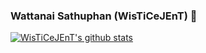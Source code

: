 ### Wattanai Sathuphan (WisTiCeJEnT) :whale:

[![WisTiCeJEnT's github stats](https://github-readme-stats.vercel.app/api?username=WisTiCeJEnT&count_private=true&show_icons=true&theme=algolia)](https://github.com/anuraghazra/github-readme-stats)
<!--
**WisTiCeJEnT/WisTiCeJEnT** is a ✨ _special_ ✨ repository because its `README.md` (this file) appears on your GitHub profile.

Here are some ideas to get you started:

- 🔭 I’m currently working on ...
- 🌱 I’m currently learning ...
- 👯 I’m looking to collaborate on ...
- 🤔 I’m looking for help with ...
- 💬 Ask me about ...
- 📫 How to reach me: ...
- 😄 Pronouns: ...
- ⚡ Fun fact: ...
-->
